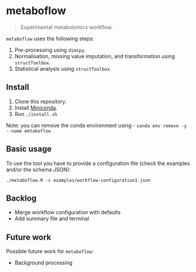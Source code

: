 # metaboflow

> Experimental metabolomics workflow.

`metaboflow` uses the following steps:

1. Pre-processing using `dimspy`.
2. Normalisation, missing value imputation, and transformation using `structToolbox`.
3. Statistical analysis using `structToolbox`.

## Install

1. Clone this repository.
2. Install [Miniconda](https://docs.conda.io/projects/conda/en/latest/user-guide/install).
3. Run `./install.sh`

Note: you can remove the conda environment using - `conda env remove -y --name metaboflow`

## Basic usage

To use the tool you have to provide a configuration file (check the examples and/or the schema JSON):

```
./metaboflow.R -c examples/workflow-configuration1.json
```

## Backlog

- Merge workflow configuration with defaults
- Add summary file and terminal

## Future work

Possible future work for `metaboflow`:

- Background processing
